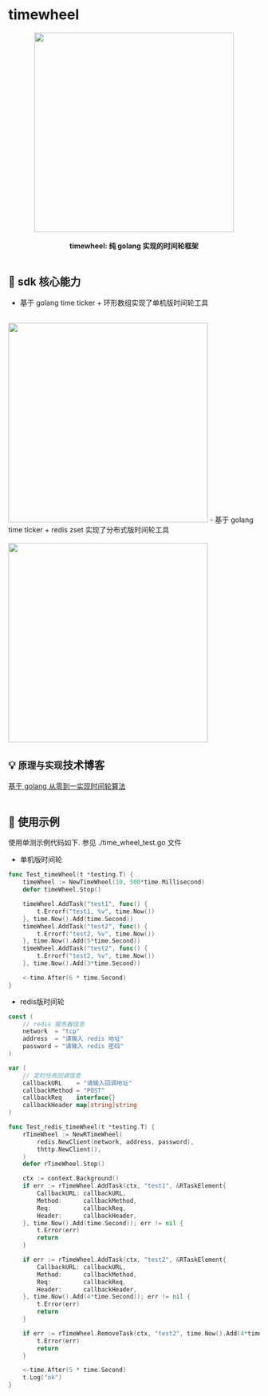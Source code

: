 # timewheel

<p align="center">
<img src="https://github.com/xiaoxuxiansheng/timewheel/blob/main/img/timewheel.png" height="400px/"><br/><br/>
<b>timewheel: 纯 golang 实现的时间轮框架</b>
<br/><br/>
</p>

## 📖 sdk 核心能力
- 基于 golang time ticker + 环形数组实现了单机版时间轮工具<br/><br/>
<img src="https://github.com/xiaoxuxiansheng/timewheel/blob/main/img/local_timewheel.png" height="400px"/>
- 基于 golang time ticker + redis zset 实现了分布式版时间轮工具<br/><br/>
<img src="https://github.com/xiaoxuxiansheng/timewheel/blob/main/img/zset_timewheel.png" height="400px"/>

## 💡 `原理与实现`技术博客
<a href="待补充">基于 golang 从零到一实现时间轮算法</a> <br/><br/>

## 🐧 使用示例
使用单测示例代码如下. 参见 ./time_wheel_test.go 文件
- 单机版时间轮
```go
func Test_timeWheel(t *testing.T) {
	timeWheel := NewTimeWheel(10, 500*time.Millisecond)
	defer timeWheel.Stop()

	timeWheel.AddTask("test1", func() {
		t.Errorf("test1, %v", time.Now())
	}, time.Now().Add(time.Second))
	timeWheel.AddTask("test2", func() {
		t.Errorf("test2, %v", time.Now())
	}, time.Now().Add(5*time.Second))
	timeWheel.AddTask("test2", func() {
		t.Errorf("test2, %v", time.Now())
	}, time.Now().Add(3*time.Second))

	<-time.After(6 * time.Second)
}
```
- redis版时间轮
```go
const (
	// redis 服务器信息
	network  = "tcp"
	address  = "请输入 redis 地址"
	password = "请输入 redis 密码"
)

var (
	// 定时任务回调信息
	callbackURL    = "请输入回调地址"
	callbackMethod = "POST"
	callbackReq    interface{}
	callbackHeader map[string]string
)

func Test_redis_timeWheel(t *testing.T) {
	rTimeWheel := NewRTimeWheel(
		redis.NewClient(network, address, password),
		thttp.NewClient(),
	)
	defer rTimeWheel.Stop()

	ctx := context.Background()
	if err := rTimeWheel.AddTask(ctx, "test1", &RTaskElement{
		CallbackURL: callbackURL,
		Method:      callbackMethod,
		Req:         callbackReq,
		Header:      callbackHeader,
	}, time.Now().Add(time.Second)); err != nil {
		t.Error(err)
		return
	}

	if err := rTimeWheel.AddTask(ctx, "test2", &RTaskElement{
		CallbackURL: callbackURL,
		Method:      callbackMethod,
		Req:         callbackReq,
		Header:      callbackHeader,
	}, time.Now().Add(4*time.Second)); err != nil {
		t.Error(err)
		return
	}

	if err := rTimeWheel.RemoveTask(ctx, "test2", time.Now().Add(4*time.Second)); err != nil {
		t.Error(err)
		return
	}

	<-time.After(5 * time.Second)
	t.Log("ok")
}
```




